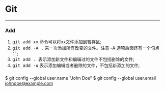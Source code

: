 <!--
 * @Descripttion: 
 * @version: 
 * @Author: fuanlei
 * @Date: 2019-09-29 10:43:16
 * @LastEditors: fuanlei
 * @LastEditTime: 2019-09-29 16:55:56
 -->
# Git
___
### Add
1. <kbd>git add xx</kbd> 命令可以将xx文件添加到暂存区;
2. <kbd>git add -A .</kbd> 来一次添加所有改变的文件。注意 -A 选项后面还有一个句点 <em>'.'</em> ;
3. <kbd>git add . </kbd>表示添加新文件和编辑过的文件不包括删除的文件;
4. <kbd> git add -u</kbd>  表示添加编辑或者删除的文件，不包括新添加的文件;

### 
$ git config --global user.name "John Doe"
$ git config --global user.email johndoe@example.com